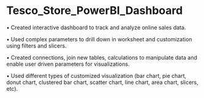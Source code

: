 # Tesco_Store_PowerBI_Dashboard
•	Created interactive dashboard to track and analyze online sales data.

•	Used complex parameters to drill down in worksheet and customization using filters and slicers.

•	Created connections, join new tables, calculations to manipulate data and enable user driven parameters for visualizations.

•	Used different types of customized visualization (bar chart, pie chart, donut chart, clustered bar chart, scatter chart, line chart, area chart, slicers, etc).

